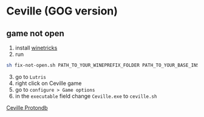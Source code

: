 # Ceville (GOG version)

## game not open

1. install [winetricks](https://wiki.winehq.org/Winetricks)
2. run
```bash
sh fix-not-open.sh PATH_TO_YOUR_WINEPREFIX_FOLDER PATH_TO_YOUR_BASE_INSTALLATION_GAME_FOLDER 	
```
3. go to `Lutris`
4. right click on Ceville game
5. go to `configure > Game options`
6. in the `executable` field change `Ceville.exe` to `ceville.sh`

[Ceville Protondb](https://www.protondb.com/app/23460)
